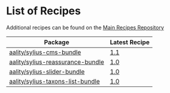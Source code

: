 # List of Recipes

Additional recipes can be found on the [Main Recipes Repository](https://github.com/symfony/recipes/blob/flex/main/RECIPES.md)

| Package | Latest Recipe |
| --- | --- |
| [aality/sylius-cms-bundle](https://packagist.org/packages/aality/sylius-cms-bundle) | [1.1](aality/sylius-cms-bundle/1.1) |
| [aality/sylius-reassurance-bundle](https://packagist.org/packages/aality/sylius-reassurance-bundle) | [1.0](aality/sylius-reassurance-bundle/1.0) |
| [aality/sylius-slider-bundle](https://packagist.org/packages/aality/sylius-slider-bundle) | [1.0](aality/sylius-slider-bundle/1.0) |
| [aality/sylius-taxons-list-bundle](https://packagist.org/packages/aality/sylius-taxons-list-bundle) | [1.0](aality/sylius-taxons-list-bundle/1.0) |